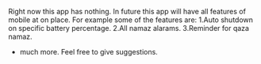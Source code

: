 Right now this app has nothing. 
In future this app will have all features of mobile at on place.
For example some of the features are: 
1.Auto shutdown on specific battery percentage.
2.All namaz alarams.
3.Reminder for qaza namaz.
+ much more. 
Feel free to give suggestions.

